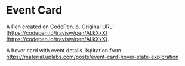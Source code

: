 # Event Card

A Pen created on CodePen.io. Original URL: [https://codepen.io/travisw/pen/ALkXxX](https://codepen.io/travisw/pen/ALkXxX).

A hover card with event details. Ispiration from https://material.uplabs.com/posts/event-card-hover-state-exploration
